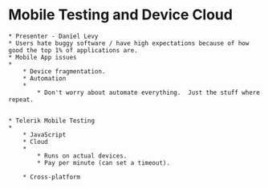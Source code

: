 # Mobile Testing and Device Cloud

	* Presenter - Daniel Levy
	* Users hate buggy software / have high expectations because of how good the top 1% of applications are.
	* Mobile App issues
	* 
		* Device fragmentation.
		* Automation
		* 
			* Don't worry about automate everything.  Just the stuff where repeat.


	* Telerik Mobile Testing
	* 
		* JavaScript
		* Cloud
		* 
			* Runs on actual devices.
			* Pay per minute (can set a timeout).

		* Cross-platform
